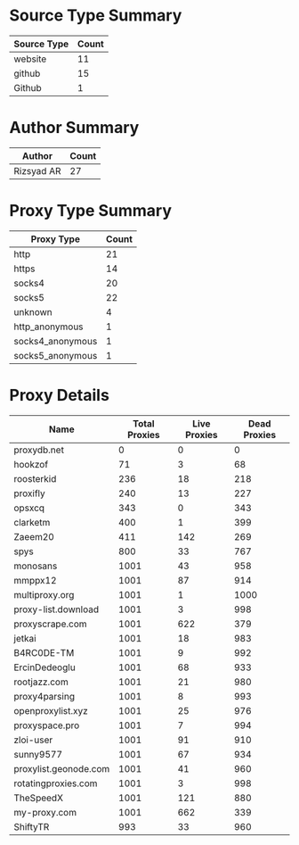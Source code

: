 # Source Type Summary

| Source Type | Count |
|-------------|-------|
| website | 11 |
| github | 15 |
| Github | 1 |


# Author Summary

| Author | Count |
|--------|-------|
| Rizsyad AR | 27 |


# Proxy Type Summary

| Proxy Type | Count |
|------------|-------|
| http | 21 |
| https | 14 |
| socks4 | 20 |
| socks5 | 22 |
| unknown | 4 |
| http_anonymous | 1 |
| socks4_anonymous | 1 |
| socks5_anonymous | 1 |


# Proxy Details

| Name | Total Proxies | Live Proxies | Dead Proxies |
|------|---------------|--------------|---------------|
| proxydb.net | 0 | 0 | 0 |
| hookzof | 71 | 3 | 68 |
| roosterkid | 236 | 18 | 218 |
| proxifly | 240 | 13 | 227 |
| opsxcq | 343 | 0 | 343 |
| clarketm | 400 | 1 | 399 |
| Zaeem20 | 411 | 142 | 269 |
| spys | 800 | 33 | 767 |
| monosans | 1001 | 43 | 958 |
| mmppx12 | 1001 | 87 | 914 |
| multiproxy.org | 1001 | 1 | 1000 |
| proxy-list.download | 1001 | 3 | 998 |
| proxyscrape.com | 1001 | 622 | 379 |
| jetkai | 1001 | 18 | 983 |
| B4RC0DE-TM | 1001 | 9 | 992 |
| ErcinDedeoglu | 1001 | 68 | 933 |
| rootjazz.com | 1001 | 21 | 980 |
| proxy4parsing | 1001 | 8 | 993 |
| openproxylist.xyz | 1001 | 25 | 976 |
| proxyspace.pro | 1001 | 7 | 994 |
| zloi-user | 1001 | 91 | 910 |
| sunny9577 | 1001 | 67 | 934 |
| proxylist.geonode.com | 1001 | 41 | 960 |
| rotatingproxies.com | 1001 | 3 | 998 |
| TheSpeedX | 1001 | 121 | 880 |
| my-proxy.com | 1001 | 662 | 339 |
| ShiftyTR | 993 | 33 | 960 |
